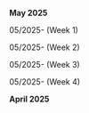 **May 2025**

05/2025- (Week 1)

05/2025- (Week 2)

05/2025- (Week 3)

05/2025- (Week 4)

**April 2025**
